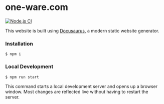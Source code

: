 # one-ware.com

[![Node.js CI](https://github.com/one-ware/one-ware.com/actions/workflows/test.yml/badge.svg)](https://github.com/one-ware/one-ware.com/actions/workflows/test.yml)

This website is built using [Docusaurus](https://docusaurus.io/), a modern static website generator.

### Installation

```
$ npm i
```

### Local Development

```
$ npm run start
```

This command starts a local development server and opens up a browser window. Most changes are reflected live without having to restart the server.
